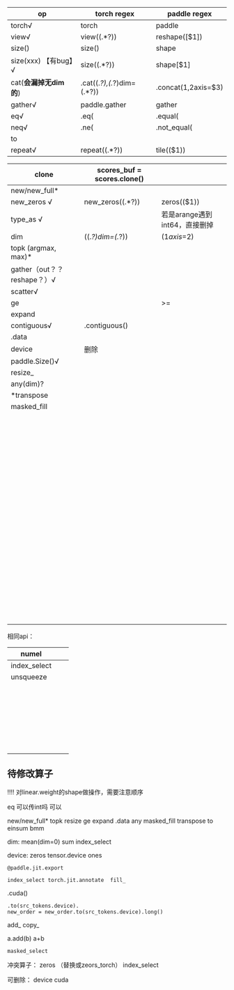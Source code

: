 | op                     | torch regex                   | paddle regex             |
| ---------------------- | ----------------------------- | ------------------------ |
| torch√                 | torch                         | paddle                   |
| view√                  | view\((.*?)\)                 | reshape\(\[$1\]\)        |
| size()                 | size\(\)                      | shape                    |
| size(xxx)  【有bug】√  | size\((.*?)\)                 | shape\[$1\]              |
| cat(**会漏掉无dim的**) | \.cat\((.*?),(.*?)dim=(.*?)\) | \.concat\($1,$2axis=$3\) |
| gather√                | paddle.gather                 | gather                   |
| eq√                    | \.eq\(                        | \.equal\(                |
| neq√                   | \.ne\(                        | \.not_equal\(            |
| to                     |                               |                          |
| repeat√                | repeat\((.*?)\)               | tile\(\($1\)\)           |

| clone                       | scores_buf = scores.clone() |                               |
| --------------------------- | --------------------------- | ----------------------------- |
| new/new_full*               |                             |                               |
| new_zeros √                 | new_zeros\((.*?)\)          | zeros\(\($1\)\)               |
| type_as  √                  |                             | 若是arange遇到int64，直接删掉 |
| dim                         | \((.*?)dim=(.*?)\)          | \($1axis=$2\)                 |
| topk   (argmax, max)*       |                             |                               |
| gather（out？？reshape？）√ |                             |                               |
| scatter√                    |                             |                               |
| ge                          |                             | >=                            |
| expand                      |                             |                               |
| contiguous√                 | \.contiguous\(\)            |                               |
| .data                       |                             |                               |
| device                      | 删除                        |                               |
| paddle.Size()√              |                             |                               |
| resize_                     |                             |                               |
| any(dim)?                   |                             |                               |
| *transpose                  |                             |                               |
| masked_fill                 |                             |                               |
|                             |                             |                               |
|                             |                             |                               |
|                             |                             |                               |
|                             |                             |                               |
|                             |                             |                               |
|                             |                             |                               |
|                             |                             |                               |
|                             |                             |                               |
|                             |                             |                               |
|                             |                             |                               |
|                             |                             |                               |
|                             |                             |                               |
|                             |                             |                               |
|                             |                             |                               |
|                             |                             |                               |
|                             |                             |                               |
|                             |                             |                               |
|                             |                             |                               |
|                             |                             |                               |
|                             |                             |                               |
|                             |                             |                               |
|                             |                             |                               |
|                             |                             |                               |
|                             |                             |                               |
|                             |                             |                               |
|                             |                             |                               |
|                             |                             |                               |
|                             |                             |                               |
|                             |                             |                               |
|                             |                             |                               |
|                             |                             |                               |
|                             |                             |                               |
|                             |                             |                               |
|                             |                             |                               |
|                             |                             |                               |
|                             |                             |                               |
|                             |                             |                               |
|                             |                             |                               |
|                             |                             |                               |
|                             |                             |                               |
|                             |                             |                               |
|                             |                             |                               |
|                             |                             |                               |
|                             |                             |                               |
|                             |                             |                               |
|                             |                             |                               |
|                             |                             |                               |
|                             |                             |                               |
|                             |                             |                               |
|                             |                             |                               |
|                             |                             |                               |
|                             |                             |                               |
|                             |                             |                               |
|                             |                             |                               |
|                             |                             |                               |
|                             |                             |                               |
|                             |                             |                               |
|                             |                             |                               |
|                             |                             |                               |
|                             |                             |                               |
|                             |                             |                               |
|                             |                             |                               |
|                             |                             |                               |
|                             |                             |                               |
|                             |                             |                               |
|                             |                             |                               |
|                             |                             |                               |
|                             |                             |                               |
|                             |                             |                               |
|                             |                             |                               |
|                             |                             |                               |
|                             |                             |                               |
|                             |                             |                               |
|                             |                             |                               |
|                             |                             |                               |
|                             |                             |                               |
|                             |                             |                               |
|                             |                             |                               |
|                             |                             |                               |
|                             |                             |                               |
|                             |                             |                               |







相同api：

| numel        |      |      |
| ------------ | ---- | ---- |
| index_select |      |      |
| unsqueeze    |      |      |
|              |      |      |
|              |      |      |
|              |      |      |
|              |      |      |
|              |      |      |
|              |      |      |
|              |      |      |
|              |      |      |
|              |      |      |
|              |      |      |
|              |      |      |
|              |      |      |
|              |      |      |
|              |      |      |
|              |      |      |
|              |      |      |
|              |      |      |
|              |      |      |
|              |      |      |
|              |      |      |
|              |      |      |
|              |      |      |
|              |      |      |
|              |      |      |
|              |      |      |
|              |      |      |
|              |      |      |

## 待修改算子

!!!! 对linear.weight的shape做操作，需要注意顺序

eq 可以传int吗 可以



new/new_full*  topk  resize  ge  expand  .data   any masked_fill  transpose  to  einsum  bmm

dim:   mean(dim=0)  sum  index_select

device: zeros  tensor.device ones

```
@paddle.jit.export
```

```
index_select torch.jit.annotate  fill_
```

.cuda()

```
.to(src_tokens.device).
new_order = new_order.to(src_tokens.device).long()
```

add_  copy_

a.add(b)  a+b 

```
masked_select
```

冲突算子： zeros （替换或zeors_torch） index_select



可删除： device cuda 